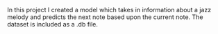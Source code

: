 In this project I created a model which takes in information about a jazz melody and predicts the next note based upon the current note. The dataset is included as a .db file.
